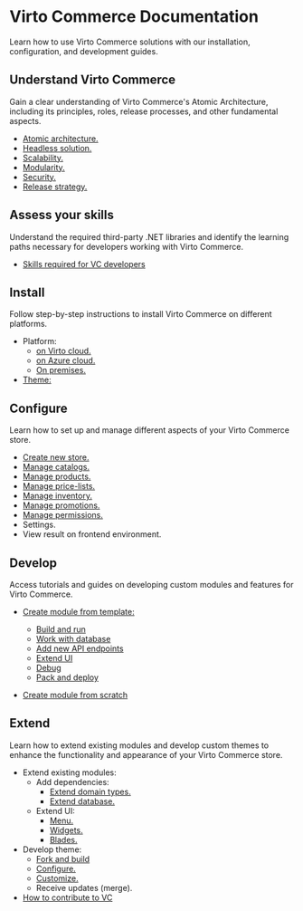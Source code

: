 # Virto Commerce Documentation

Learn how to use Virto Commerce solutions with our installation, configuration, and development guides.

## Understand Virto Commerce

Gain a clear understanding of Virto Commerce's Atomic Architecture, including its principles, roles, release processes, and other fundamental aspects. 

* [Atomic architecture.](https://virtocommerce.com/atomic-architecture)
* [Headless solution.](https://virtocommerce.com/b2b-headless-ecommerce-solution)
* [Scalability.](https://docs.virtocommerce.org/platform/developer-guide/Fundamentals/Scalability/scalability-options/)
* [Modularity.](https://docs.virtocommerce.org/platform/developer-guide/Fundamentals/Modularity/01-overview/)
* [Security.](https://docs.virtocommerce.org/platform/developer-guide/Fundamentals/Security/overview/)
* [Release strategy.](https://docs.virtocommerce.org/platform/developer-guide/Updating-Virto-Commerce-Based-Project/release-strategy-overview/)

## Assess your skills

Understand the required third-party .NET libraries and identify the learning paths necessary for developers working with Virto Commerce.

* [Skills required for VC developers](https://www.virtocommerce.org/t/what-are-the-skills-required-for-virto-commerce-developer/90)

## Install

Follow step-by-step instructions to install Virto Commerce on different platforms.

* Platform:
    * [on Virto cloud.](https://docs.virtocommerce.org/platform/developer-guide/Getting-Started/Installation-Guide/windows/#use-virto-commerce-cli)
    * [on Azure cloud.](https://docs.virtocommerce.org/platform/developer-guide/Tutorials-and-How-tos/How-tos/deploy-platform-on-azure/)
    * [On premises.](https://docs.virtocommerce.org/platform/developer-guide/Getting-Started/Installation-Guide/windows/#download-precompiled-binaries)
* [Theme:](http://localhost/storefront/developer-guide/getting-started/quickstart-on-windows/#install-vc-theme-b2b-vue-from-bundle)

## Configure

Learn how to set up and manage different aspects of your Virto Commerce store.

* [Create new store.](https://docs.virtocommerce.org/platform/user-guide/store/adding-new-store/)
* [Manage catalogs.](https://docs.virtocommerce.org/platform/user-guide/catalog/add-new-catalog/)
* [Manage products.](https://docs.virtocommerce.org/platform/user-guide/catalog/managing-products/)
* [Manage price-lists.](https://docs.virtocommerce.org/platform/user-guide/pricing/creating-new-price-list/)
* [Manage inventory.](https://docs.virtocommerce.org/platform/user-guide/inventory/managing-inventory/)
* [Manage promotions.](https://docs.virtocommerce.org/platform/user-guide/marketing/managing-promotions/)
* [Manage permissions.](https://docs.virtocommerce.org/platform/user-guide/order-management/permissions/)
* Settings.
* View result on frontend environment.

## Develop

Access tutorials and guides on developing custom modules and features for Virto Commerce.

* [Create module from template:](https://docs.virtocommerce.org/platform/developer-guide/Tutorials-and-How-tos/Tutorials/creating-custom-module/)
	* [Build and run](https://docs.virtocommerce.org/platform/developer-guide/Tutorials-and-How-tos/Tutorials/creating-custom-module/#create-solution-from-template)
    * [Work with database](https://docs.virtocommerce.org/platform/developer-guide/Tutorials-and-How-tos/Tutorials/creating-custom-module/#work-with-database)
    * [Add new API endpoints](https://docs.virtocommerce.org/platform/developer-guide/Tutorials-and-How-tos/Tutorials/creating-custom-module/#adding-new-api)
    * [Extend UI](https://docs.virtocommerce.org/platform/developer-guide/Tutorials-and-How-tos/Tutorials/creating-custom-module/#extend-vc-manager-with-new-ui)
    * [Debug](https://docs.virtocommerce.org/platform/developer-guide/Tutorials-and-How-tos/Tutorials/creating-custom-module/#test-and-debug-api)
    * [Pack and deploy](https://docs.virtocommerce.org/platform/developer-guide/Tutorials-and-How-tos/Tutorials/creating-custom-module/#pack-your-module)

* [Create module from scratch](https://docs.virtocommerce.org/platform/developer-guide/Tutorials-and-How-tos/Tutorials/create-new-module-from-scratch/)

## Extend

Learn how to extend existing modules and develop custom themes to enhance the functionality and appearance of your Virto Commerce store.

* Extend existing modules:
    * Add dependencies:
        * [Extend domain types.](https://docs.virtocommerce.org/platform/developer-guide/Tutorials-and-How-tos/Tutorials/extending-domain-models/)
        * [Extend database.](https://docs.virtocommerce.org/platform/developer-guide/Tutorials-and-How-tos/Tutorials/extending-database-model/)
	* Extend UI:
        * [Menu.](https://docs.virtocommerce.org/platform/developer-guide/Platform-Manager/Extensibility-Points/extending-main-menu/)
        * [Widgets.](https://docs.virtocommerce.org/platform/developer-guide/Platform-Manager/Extensibility-Points/widgets/)
        * [Blades.](https://docs.virtocommerce.org/platform/developer-guide/Platform-Manager/Extensibility-Points/blades-and-navigation/)
* Develop theme:
    * [Fork and build](https://www.virtocommerce.org/t/how-to-contribute-to-virto-commerce/459)
    * [Configure.](https://docs.virtocommerce.org/platform/user-guide/content/managing-themes/)
    * [Customize.](https://docs.virtocommerce.org/platform/user-guide/content/managing-pages/)
    * Receive updates (merge).
* [How to contribute to VC](https://www.virtocommerce.org/t/how-to-contribute-to-virto-commerce/459)